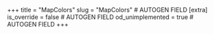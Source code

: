 +++
title = "MapColors"
slug = "MapColors" # AUTOGEN FIELD
[extra]
is_override = false # AUTOGEN FIELD
od_unimplemented = true # AUTOGEN FIELD
+++